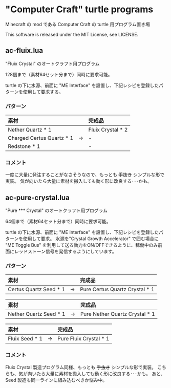 # "Computer Craft" turtle programs

Minecraft の mod である Computer Craft の turtle 用プログラム置き場

This software is released under the MIT License, see LICENSE.

## ac-fluix.lua

"Fluix Crystal" のオートクラフト用プログラム

128個まで（素材64セット分まで）同時に要求可能。

turtle の下に水源、前面に "ME Interface" を設置し、下記レシピを登録したパターンを使用して要求する。

### パターン

| 素材                      |    | 完成品            |
|:--------------------------|:--:|:------------------|
| Nether Quartz * 1         |    | Fluix Crystal * 2 |
| Charged Certus Quartz * 1 | -> | -                 |
| Redstone * 1              |    | -                 |

### コメント

一度に大量に発注することがなさそうなので、もっとも ~~手抜き~~ シンプルな形で実装。
気が向いたら大量に素材を搬入しても動く形に改良する･･･かも。


## ac-pure-crystal.lua

"Pure *** Crystal" のオートクラフト用プログラム

64個まで（素材64セット分まで）同時に要求可能。

turtle の下に水源、前面に "ME Interface" を設置し、下記レシピを登録したパターンを使用して要求。
水源を"Crystal Growth Accelerator" で囲む場合に "ME Toggle Bus" を利用して送る動力をON/OFFできるように、稼働中のみ前面にレッドストーン信号を発信するようにしています。

### パターン

| 素材                   |    | 完成品                          |
|:-----------------------|:--:|:-------------------------------|
| Certus Quartz Seed * 1 | -> | Pure Certus Quartz Crystal * 1 |

| 素材                   |    | 完成品                          |
|:-----------------------|:--:|:-------------------------------|
| Nether Quartz Seed * 1 | -> | Pure Nether Quartz Crystal * 1 |

| 素材           |    | 完成品                  |
|:---------------|:--:|:-----------------------|
| Fluix Seed * 1 | -> | Pure Fluix Crystal * 1 |


### コメント

Fluix Crystal 製造プログラム同様、もっとも ~~手抜き~~ シンプルな形で実装。
こちらも、気が向いたら大量に素材を搬入しても動く形に改良する･･･かも。
あと、Seed 製造も同一ラインに組み込むべきか悩み中。